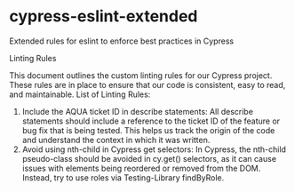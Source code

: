 # cypress-eslint-extended
Extended rules for eslint to enforce best practices in Cypress


Linting Rules

This document outlines the custom linting rules for our Cypress project. These rules are in place to ensure that our code is consistent, easy to read, and maintainable.
List of Linting Rules:

1. Include the AQUA ticket ID in describe statements: All describe statements should include a reference to the ticket ID of the feature or bug fix that is being tested. This helps us track the origin of the code and understand the context in which it was written.
2. Avoid using nth-child in Cypress get selectors: In Cypress, the nth-child pseudo-class should be avoided in cy.get() selectors, as it can cause issues with elements being reordered or removed from the DOM. Instead, try to use roles via Testing-Library findByRole.
